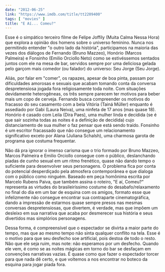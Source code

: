 ```yaml
---
date: "2012-06-25"
link: "https://www.imdb.com/title/tt2209400"
tags: [ "movies" ]
title: "E Aí... Comeu?"
---
```

Esse é o simpático terceiro filme de Felipe Joffily (Muita Calma Nessa Hora) que explora a opinião dos homens sobre o universo feminino. Nunca nos permitindo entender "o outro lado da história", participamos na maioria das vezes dos diálogos de Fernando (Bruno Mazzeo), Honório (Marcos Palmeira) e Fonsinho (Emilio Orciollo Neto) como se estivéssemos sentados juntos com ele na mesa de bar, servidos sempre por uma deliciosa gelada pelo garçom mais comedor (ou falador) do universo: Seu Jorge (Seu Jorge).

Aliás, por falar em "comer", os rapazes, apesar de boa pinta, passam por dificuldades amorosas e sexuais que acabam tomando conta da conversa despretensiosa jogada fora religiosamente toda noite. Com situações devidamente heterogêneas, os três sempre parecem ter motivos para beber mais um copo de cerveja. Fernando busca compreender os motivos do fracasso do seu casamento com a bela Vitória (Tainá Müller) enquanto é assediado por Gabi (Laura Neiva), uma ninfeta de 17 anos (mas quase 18). Honório é casado com Leila (Dira Paes), uma mulher linda e decidida (se é que sair sozinha todas as noites é a definição de decidida) cujo distanciamento de sua mulher o faz pensar que está sendo traído. Fonsinho é um escritor fracassado que não consegue um relacionamento significativo exceto por Alana (Juliana Schalsh), uma charmosa garota de programa que costuma frequentar.

Não dá pra ignorar o imenso carisma que o trio formado por Bruno Mazzeo, Marcos Palmeira e Emilio Orciollo consegue com o público, deslanchando piadas de cunho sexual em um ritmo frenético, quase não dando tempo o suficiente para desenvolver seus personagens. O problema fica por conta do potencial desperdiçado pela atmosfera contemporânea e que dialoga com o público como ninguém. Baseado em peça homônima escrita por Marcelo Rubens Paiva, que também assina o roteiro, "E aí, Comeu?" representa as virtudes do brasileiríssimo costume do desabafo/relaxamento no final do dia em um bar de esquina com os amigos, formato esse que infelizmente não consegue encontrar sua contraparte cinematográfica, dando a impressão de estarmos quase sempre presos nas mesmas conversas despretensiosas, que divertem, é verdade, mas que impõem um desleixo em sua narrativa que acaba por desmerecer sua história e seus divertidos mas simplórios personagens.

Dessa forma, é compreensível que o espectador se divirta a maior parte do tempo, mas que ao mesmo tempo não sinta qualquer conflito na tela. Esse é o motivo para que seu desfecho soe artificial, pois destoa de todo o resto. Não que ele seja ruim, mas note: não esperamos por um desfecho. Quando ele vem, é como se as noites mágicas em torno do bar se desfaçam em convenções narrativas vazias. É quase como que fazer o espectador torcer para que nada dê certo, e que voltemos a nos encontrar no boteco da esquina para jogar piada fora.

